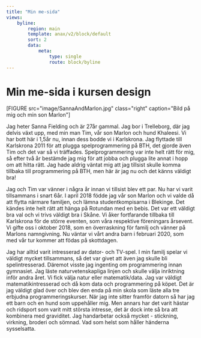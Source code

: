 ```yaml
---
title: "Min me-sida"
views:
    byline:
        region: main
        template: anax/v2/block/default
        sort: 2
        data:
            meta:
                type: single
                route: block/byline
---
```

Min me-sida i kursen design
=========================
[FIGURE src="image/SannaAndMarlon.jpg" class="right" caption="Bild på mig och min son Marlon"]

Jag heter Sanna Fielding och är 27år gammal. Jag bor i Trelleborg, där jag delvis växt upp, med min man Tim, vår son Marlon och hund Khaleesi. Vi har bott här i 1,5år nu, innan dess bodde vi i Karlskrona. Jag flyttade till Karlskrona 2011 för att plugga spelprogrammering på BTH, det gjorde även Tim och det var så vi träffades. Spelprogrammering var inte helt rätt för mig, så efter två år bestämde jag mig för att jobba och plugga lite annat i hopp om att hitta rätt. Jag hade aldrig väntat mig att jag tillsist skulle komma tillbaka till programmering på BTH, men här är jag nu och det känns väldigt bra!

Jag och Tim var vänner i några år innan vi tillsist blev ett par. Nu har vi varit tillsammans i snart 6år. I april 2018 födde jag vår son Marlon och vi valde då att flytta närmare familjen, och lämna studentkompisarna i Blekinge. Det kändes inte helt rätt att hänga på Rotundan med en bebis. Det var ett väldigt bra val och vi trivs väldigt bra i Skåne. Vi åker fortfarande tillbaka till Karlskrona för de större eventen, som våra respektive föreningars årsevent. Vi gifte oss i oktober 2018, som en överraskning för familj och vänner på Marlons namngivning. Nu väntar vi vårt andra barn i februari 2020, som med vår tur kommer att födas på skottdagen.

Jag har alltid varit intresserad av dator- och TV-spel. I min familj spelar vi väldigt mycket tillsammans, så det var givet att även jag skulle bli spelintresserad. Däremot visste jag ingenting om programmering innan gymnasiet. Jag läste naturvetenskapliga linjen och skulle välja inriktning inför andra året. Vi fick välja natur eller matematik/data. Jag var väldigt matematikintresserad och då kom data och programmering på köpet. Det är jag väldigt glad över och blev den enda på min skola som läste alla tre erbjudna programmeringskurser. När jag inte sitter framför datorn så har jag ett barn och en hund som uppehåller mig. Men annars har det varit hästar och ridsport som varit mitt största intresse, det är dock inte så bra att kombinera med graviditet. Jag handarbetar också mycket - stickning, virkning, broderi och sömnad. Vad som helst som håller händerna sysselsatta.
